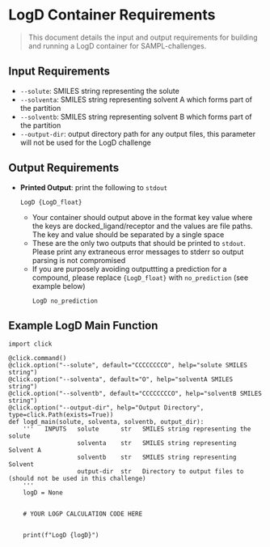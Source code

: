 # LogD Container Requirements
> This document details the input and output requirements for building and running a LogD container for SAMPL-challenges.

## Input Requirements
* `--solute`: SMILES string representing the solute
* `--solventa`: SMILES string representing solvent A which forms part of the partition
* `--solventb`: SMILES string representing solvent B which forms part of the partition
* `--output-dir`: output directory path for any output files, this parameter will not be used for the LogD challenge

## Output Requirements
* **Printed Output**: print the following to `stdout`
    ```
    LogD {LogD_float}
    ```
    * Your container should output above in the format key value where the keys are docked_ligand/receptor and the values are file paths. The key and value should be separated by a single space
    * These are the only two outputs that should be printed to `stdout`. Please print any extraneous error messages to stderr so output parsing is not compromised
    * If you are purposely avoiding outputtting a prediction for a compound, please replace `{LogD_float}` with `no_prediction` (see example below)
        ```
        LogD no_prediction
        ```


## Example LogD Main Function
```
import click

@click.command()
@click.option("--solute", default="CCCCCCCCO", help="solute SMILES string")
@click.option("--solventa", default="O", help="solventA SMILES string")
@click.option("--solventb", default="CCCCCCCCO", help="solventB SMILES string")
@click.option("--output-dir", help="Output Directory", type=click.Path(exists=True))
def logd_main(solute, solventa, solventb, output_dir):
    '''   INPUTS   solute      str   SMILES string representing the solute
                   solventa    str   SMILES string representing Solvent A
                   solventb    str   SMILES string representing Solvent 
                   output-dir  str   Directory to output files to (should not be used in this challenge)
    '''
    logD = None
    
    
    # YOUR LOGP CALCULATION CODE HERE
    

    print(f"LogD {logD}")
    
```
